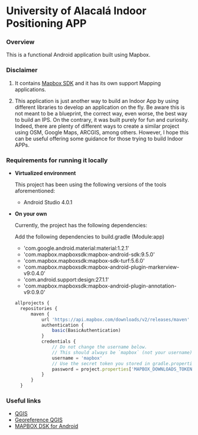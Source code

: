 # University of Alacalá Indoor Positioning APP

### Overview 

This is a functional Android application built using Mapbox.

### Disclaimer

1. It contains [Mapbox SDK](https://www.mapbox.com/) and it has its own support Mapping applications.

2. This application is just another way to build an Indoor App by using different libraries to develop an application on the fly. Be aware this is not meant to be a blueprint, the correct way, even worse, the best way to build an IPS. On the contrary, it was built purely for fun and curiosity. Indeed, there are plenty of different ways to create a similar project using OSM, Google Maps, ARCGIS, among others. However, I hope this can be useful offering some guidance for those trying to build Indoor APPs.
 
### Requirements for running it locally

* **Virtualized environment**

	This project has been using the following versions of the tools aforementioned:

	- Android Studio 4.0.1

* **On your own**

	Currently, the project has the following dependencies:
  
  Add the following dependencies to build.gradle (Module:app)
	- 'com.google.android.material:material:1.2.1'
	- 'com.mapbox.mapboxsdk:mapbox-android-sdk:9.5.0'
	- 'com.mapbox.mapboxsdk:mapbox-sdk-turf:5.6.0'
	- 'com.mapbox.mapboxsdk:mapbox-android-plugin-markerview-v9:0.4.0'
	- 'com.android.support:design:27.1.1'
  - 'com.mapbox.mapboxsdk:mapbox-android-plugin-annotation-v9:0.9.0'
  
  ```javascript
  allprojects {
    repositories {
        maven {
            url 'https://api.mapbox.com/downloads/v2/releases/maven'
            authentication {
                basic(BasicAuthentication)
            }
            credentials {
                // Do not change the username below.
                // This should always be `mapbox` (not your username).
                username = 'mapbox'
                // Use the secret token you stored in gradle.properties as the password
                password = project.properties['MAPBOX_DOWNLOADS_TOKEN'] ?: ""
            }
        }
    } 

### Useful links

* [QGIS](https://www.qgis.org/en/site/)
* [Georeference QGIS](https://docs.qgis.org/2.8/en/docs/user_manual/plugins/plugins_georeferencer.html)
* [MAPBOX DSK for Android](https://docs.mapbox.com/android/maps/guides/)

